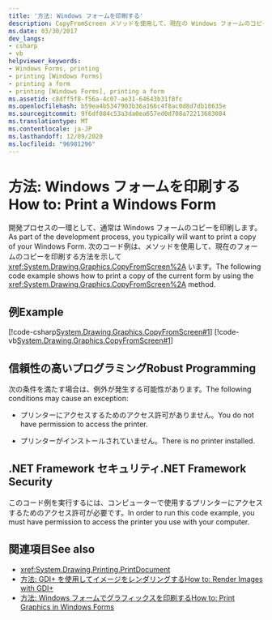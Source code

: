 ```yaml
---
title: '方法: Windows フォームを印刷する'
description: CopyFromScreen メソッドを使用して、現在の Windows フォームのコピーをプログラムで印刷する方法について説明します。
ms.date: 03/30/2017
dev_langs:
- csharp
- vb
helpviewer_keywords:
- Windows Forms, printing
- printing [Windows Forms]
- printing a form
- printing [Windows Forms], printing a form
ms.assetid: c8dff5f8-f56a-4c07-ae31-64643b31f8fc
ms.openlocfilehash: b59ea4b5347903b36a166c4f8ac0d8d7db18635e
ms.sourcegitcommit: 9f6df084c53a3da0ea657ed0d708a72213683084
ms.translationtype: MT
ms.contentlocale: ja-JP
ms.lasthandoff: 12/09/2020
ms.locfileid: "96981296"
---
```

# <a name="how-to-print-a-windows-form"></a><span data-ttu-id="07637-103">方法: Windows フォームを印刷する</span><span class="sxs-lookup"><span data-stu-id="07637-103">How to: Print a Windows Form</span></span>
<span data-ttu-id="07637-104">開発プロセスの一環として、通常は Windows フォームのコピーを印刷します。</span><span class="sxs-lookup"><span data-stu-id="07637-104">As part of the development process, you typically will want to print a copy of your Windows Form.</span></span> <span data-ttu-id="07637-105">次のコード例は、メソッドを使用して、現在のフォームのコピーを印刷する方法を示して <xref:System.Drawing.Graphics.CopyFromScreen%2A> います。</span><span class="sxs-lookup"><span data-stu-id="07637-105">The following code example shows how to print a copy of the current form by using the <xref:System.Drawing.Graphics.CopyFromScreen%2A> method.</span></span>  
  
## <a name="example"></a><span data-ttu-id="07637-106">例</span><span class="sxs-lookup"><span data-stu-id="07637-106">Example</span></span>  
 [!code-csharp[System.Drawing.Graphics.CopyFromScreen#1](~/samples/snippets/csharp/VS_Snippets_Winforms/System.Drawing.Graphics.CopyFromScreen/CS/Form1.cs#1)]
 [!code-vb[System.Drawing.Graphics.CopyFromScreen#1](~/samples/snippets/visualbasic/VS_Snippets_Winforms/System.Drawing.Graphics.CopyFromScreen/VB/Form1.vb#1)]  
  
## <a name="robust-programming"></a><span data-ttu-id="07637-107">信頼性の高いプログラミング</span><span class="sxs-lookup"><span data-stu-id="07637-107">Robust Programming</span></span>  
 <span data-ttu-id="07637-108">次の条件を満たす場合は、例外が発生する可能性があります。</span><span class="sxs-lookup"><span data-stu-id="07637-108">The following conditions may cause an exception:</span></span>  
  
- <span data-ttu-id="07637-109">プリンターにアクセスするためのアクセス許可がありません。</span><span class="sxs-lookup"><span data-stu-id="07637-109">You do not have permission to access the printer.</span></span>  
  
- <span data-ttu-id="07637-110">プリンターがインストールされていません。</span><span class="sxs-lookup"><span data-stu-id="07637-110">There is no printer installed.</span></span>  
  
## <a name="net-framework-security"></a><span data-ttu-id="07637-111">.NET Framework セキュリティ</span><span class="sxs-lookup"><span data-stu-id="07637-111">.NET Framework Security</span></span>  
 <span data-ttu-id="07637-112">このコード例を実行するには、コンピューターで使用するプリンターにアクセスするためのアクセス許可が必要です。</span><span class="sxs-lookup"><span data-stu-id="07637-112">In order to run this code example, you must have permission to access the printer you use with your computer.</span></span>  
  
## <a name="see-also"></a><span data-ttu-id="07637-113">関連項目</span><span class="sxs-lookup"><span data-stu-id="07637-113">See also</span></span>

- <xref:System.Drawing.Printing.PrintDocument>
- [<span data-ttu-id="07637-114">方法: GDI+ を使用してイメージをレンダリングする</span><span class="sxs-lookup"><span data-stu-id="07637-114">How to: Render Images with GDI+</span></span>](how-to-render-images-with-gdi.md)
- [<span data-ttu-id="07637-115">方法: Windows フォームでグラフィックスを印刷する</span><span class="sxs-lookup"><span data-stu-id="07637-115">How to: Print Graphics in Windows Forms</span></span>](how-to-print-graphics-in-windows-forms.md)
